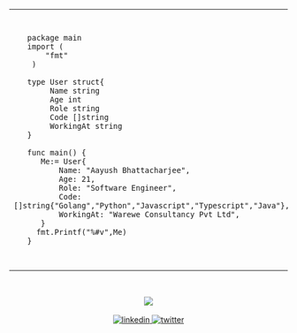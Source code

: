 [//]: # (<h1 align="center">  Hi 👋, I'm Aayush Bhattacharjee</h1>)

[//]: # (<p align="center"> <img src="https://github.com/ResponseTime/ResponseTime/assets/80978976/3ea58728-19a7-4647-8e16-fc1ce6fab99d" alt="responsetime" />  </p>)

<table align="center">
  <tr >
    <td>
      <pre lang="go">
    
       package main
       import (
           "fmt"
        )  
                                                                                      
       type User struct{
            Name string
            Age int
            Role string
            Code []string
            WorkingAt string
       }
        
       func main() {
          Me:= User{
              Name: "Aayush Bhattacharjee",
              Age: 21,
              Role: "Software Engineer",
              Code: []string{"Golang","Python","Javascript","Typescript","Java"},
              WorkingAt: "Warewe Consultancy Pvt Ltd",
          }
         fmt.Printf("%#v",Me)
       }                                                            
</pre>
</td>

<td> 
  <img  src="https://github.com/ResponseTime/ResponseTime/assets/80978976/a3dfdb04-d063-4ece-a3e1-2e9299086e9c"/>
</td>
  </tr>
</table>



<br/>  

<p align="center">
<img src="https://y.yarn.co/ca431bf5-b0f0-4b9e-869d-9900a15ec553_text.gif"/>
<br/>
<br/>

<a href="https://www.linkedin.com/in/aayush-bhattacharjee/" target="_blank">
<img src=https://img.shields.io/badge/linkedin-%231E77B5.svg?&style=for-the-badge&logo=linkedin&logoColor=white alt=linkedin style="margin-bottom: 5px;" />
</a>
<a href="https://twitter.com/AayushCS09" target="_blank">
<img src=https://img.shields.io/badge/twitter-%2300acee.svg?&style=for-the-badge&logo=twitter&logoColor=white alt=twitter style="margin-bottom: 5px;" />
</a>  
</p>

